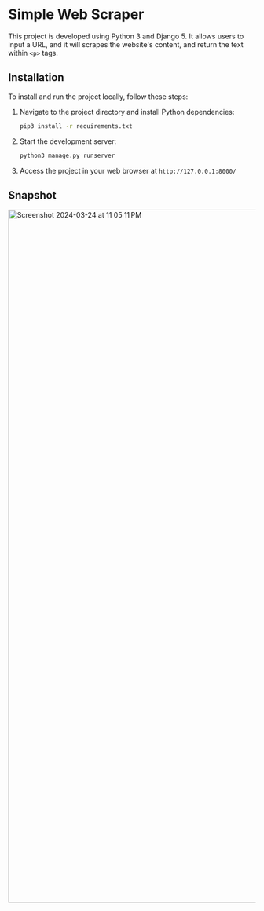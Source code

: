 # Simple Web Scraper

This project is developed using Python 3 and Django 5. It allows users to input a URL, and it will scrapes the website's content, and return the text within `<p>` tags.

## Installation

To install and run the project locally, follow these steps:

1. Navigate to the project directory and install Python dependencies:
   ```bash
   pip3 install -r requirements.txt
   ```

2. Start the development server:
   ```bash
   python3 manage.py runserver
   ```

3. Access the project in your web browser at `http://127.0.0.1:8000/`

## Snapshot

<img width="1412" alt="Screenshot 2024-03-24 at 11 05 11 PM" src="https://github.com/yu-tzi/simple-web-scraper/assets/59299530/8a02b647-1d2d-4466-a4e5-ad75f4af4510">
